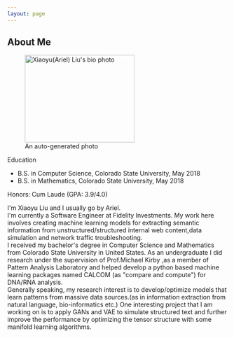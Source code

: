 ```yaml
---
layout: page
---
```


<h2> About Me </h2>
<figure id = "about_photo" >

<img src="{{ site.url }}/images/github_image.jpg" alt="Xiaoyu(Ariel) Liu's bio photo" width="250" height="200">
<figcaption> An auto-generated photo </figcaption>
</figure>

<Span class = "sub_title"> Education </Span><br>
- B.S. in Computer Science, Colorado State University, May 2018
- B.S. in Mathematics, Colorado State University, May 2018

Honors: Cum Laude (GPA: 3.9/4.0)

<p class = "about_me_content">
I'm Xiaoyu Liu and I usually go by Ariel.<br>
I'm currently a Software Engineer at Fidelity Investments. My work here involves creating machine learning models for extracting semantic information from unstructured/structured internal web content,data simulation and network traffic troubleshooting.<br>
I received my bachelor's degree in Computer Science and Mathematics from Colorado State University in United States.
As an undergraduate I did research under the supervision of Prof.Michael Kirby ,as a member of Pattern Analysis Laboratory and helped develop a python based machine learning packages named CALCOM (as "compare and compute") for DNA/RNA analysis.<br>
Generally speaking, my research interest is to develop/optimize models that learn patterns from massive data sources.(as in information extraction from natural language, bio-informatics etc.) One interesting project that I am working on is to apply GANs and VAE to simulate structured text and further improve the performance by optimizing the tensor structure with some manifold learning algorithms.
</p>
